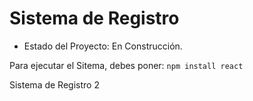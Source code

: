 <H1> Sistema de Registro </H1>

- Estado del Proyecto: En Construcción.

Para ejecutar el Sitema, debes poner:
```npm install react```

Sistema de Registro 2
